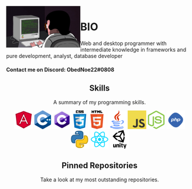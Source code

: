 <img align='left' src='https://raw.githubusercontent.com/SupaStar/SupaStar/master/Images/profile.gif' width='200"'>  

# BIO
Web and desktop programmer with intermediate knowledge in frameworks and pure development, analyst, database developer 

#### Contact me on Discord: ObedNoe22#0808

<h2 align="center">Skills</h2>
<p align="center">A summary of my programming skills.</p>

<p align="center">
  <img src='https://raw.githubusercontent.com/SupaStar/SupaStar/master/Skills/angular.png' height='50px'>
  <img src='https://raw.githubusercontent.com/SupaStar/SupaStar/master/Skills/cpp.png' height='50px'>
  <img src='https://raw.githubusercontent.com/SupaStar/SupaStar/master/Skills/csharp.png' height='50px'>
  <img src='https://raw.githubusercontent.com/SupaStar/SupaStar/master/Skills/css.png' height='50px'>
  <img src='https://raw.githubusercontent.com/SupaStar/SupaStar/master/Skills/html.png' height='50px'>
  <img src='https://raw.githubusercontent.com/SupaStar/SupaStar/master/Skills/java.png' height='50px'>
  <img src='https://raw.githubusercontent.com/SupaStar/SupaStar/master/Skills/javascript.jpg' height='50px'>
  <img src='https://raw.githubusercontent.com/SupaStar/SupaStar/master/Skills/nodejs.png' height='50px'>
  <img src='https://raw.githubusercontent.com/SupaStar/SupaStar/master/Skills/php.png' height='50px'>
  <img src='https://raw.githubusercontent.com/SupaStar/SupaStar/master/Skills/python.png' height='50px'>
  <img src='https://raw.githubusercontent.com/SupaStar/SupaStar/master/Skills/react.png' height='50px'>
  <img src='https://raw.githubusercontent.com/SupaStar/SupaStar/master/Skills/unity.png' height='50px'>
</p>

<h2 align="center">Pinned Repositories</h2>
<p align="center">Take a look at my most outstanding repositories.</p>

